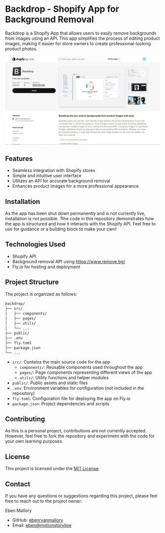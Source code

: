 # Backdrop - Shopify App for Background Removal

Backdrop is a Shopify App that allows users to easily remove backgrounds from images using an API. This app simplifies the process of editing product images, making it easier for store owners to create professional-looking product photos.

![Backdrop App Screenshot](Backdrop-Listing.jpg)

## Features

- Seamless integration with Shopify stores
- Simple and intuitive user interface
- Utilizes an API for accurate background removal
- Enhances product images for a more professional appearance

## Installation

As the app has been shut down permanently and is not currently live, installation is not possible. Tthe code in this repository demonstrates how the app is structured and how it interacts with the Shopify API. Feel free to use for guidance or a building block to make your own!

## Technologies Used

- Shopify API
- Background removal API using https://www.remove.bg/
- Fly.io for hosting and deployment

## Project Structure

The project is organized as follows:

```
backdrop/
├── src/
│   ├── components/
│   ├── pages/
│   ├── utils/
│   └── ...
├── public/
├── .env
├── fly.toml
├── package.json
└── ...
```

- `src/`: Contains the main source code for the app
  - `components/`: Reusable components used throughout the app
  - `pages/`: Page components representing different views of the app
  - `utils/`: Utility functions and helper modules
- `public/`: Public assets and static files
- `.env`: Environment variables for configuration (not included in the repository)
- `fly.toml`: Configuration file for deploying the app on Fly.io
- `package.json`: Project dependencies and scripts

## Contributing

As this is a personal project, contributions are not currently accepted. However, feel free to fork the repository and experiment with the code for your own learning purposes.

## License

This project is licensed under the [MIT License](LICENSE).

## Contact

If you have any questions or suggestions regarding this project, please feel free to reach out to the project owner:

Eben Mallory
- GitHub: [ebenryanmallory](https://github.com/ebenryanmallory)
- Email: [eben@motionstoryline](mailto:eben@motionstoryline)